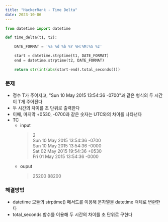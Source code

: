 ```yaml
---
title: "HackerRank - Time Delta"
date: 2023-10-06
---
```


```python
from datetime import datetime

def time_delta(t1, t2):

    DATE_FORMAT = '%a %d %b %Y %H:%M:%S %z'

    start = datetime.strptime(t1, DATE_FORMAT)
    end = datetime.strptime(t2, DATE_FORMAT)

    return str(int(abs(start-end).total_seconds()))
```

### 문제

- 정수 T가 주어지고, "Sun 10 May 2015 13:54:36 -0700"과 같은 형식의 두 시간이 T개 주어진다
- 두 시간의 차이를 초 단위로 출력한다
- 이때, 마지막 +0530, -0700과 같은 숫자는 UTC와의 차이를 나타낸다
- TC
  - input
    > 2  
    > Sun 10 May 2015 13:54:36 -0700  
    > Sun 10 May 2015 13:54:36 -0000  
    > Sat 02 May 2015 19:54:36 +0530  
    > Fri 01 May 2015 13:54:36 -0000
  - ouput
    > 25200
    > 88200

### 해결방법
- datetime 모듈의 strptime() 메서드를 이용해 문자열을 datetime 객체로 변환한다
- total_seconds 함수를 이용해 두 시간의 차이를 초 단위로 구한다
